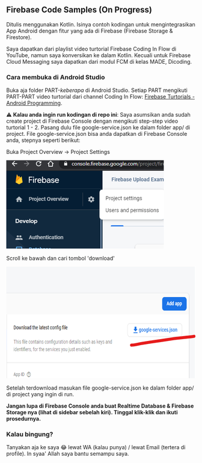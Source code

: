 ## Firebase Code Samples (On Progress)

Ditulis menggunakan Kotlin. Isinya contoh kodingan untuk mengintegrasikan App Android dengan fitur yang ada di Firebase (Firebase Storage & Firestore).

Saya dapatkan dari playlist video turtorial Firebase Coding In Flow di YouTube, namun saya konversikan ke dalam Kotlin. Kecuali untuk Firebase Cloud Messaging saya dapatkan dari modul FCM di kelas MADE, Dicoding.

### Cara membuka di Android Studio

Buka aja folder PART-*keberapa* di Android Studio. Setiap PART mengikuti PART-PART video turtorial dari channel Coding In Flow: [Firebase Turtorials - Android Programming](https://www.youtube.com/watch?v=JVokoelQ1RI&list=PLrnPJCHvNZuBf5KH4XXOthtgo6E4Epjl8).

:warning: **Kalau anda ingin run kodingan di repo ini**: Saya asumsikan anda sudah create project di Firebase Console dengan mengikuti step-step video turtorial 1 - 2. Pasang dulu file google-service.json ke dalam folder app/ di project. File google-service.json bisa anda dapatkan di Firebase Console anda, stepnya seperti berikut:

Buka Project Overview -> Project Settings

<img src="images/Annotation 2020-01-04 110211.png" width="419" height="235">

Scroll ke bawah dan cari tombol 'download'

<img src="images/Annotation 2020-01-04 110717.png" width="666" height="297">

Setelah terdownload masukan file google-service.json ke dalam folder app/ di project yang ingin di run.

**Jangan lupa di Firebase Console anda buat Realtime Database & Firebase Storage nya (lihat di sidebar sebelah kiri). Tinggal klik-klik dan ikuti prosedurnya.**

### Kalau bingung?

Tanyakan aja ke saya 😂 lewat WA (kalau punya) / lewat Email (tertera di profile). In syaa' Allah saya bantu semampu saya.
